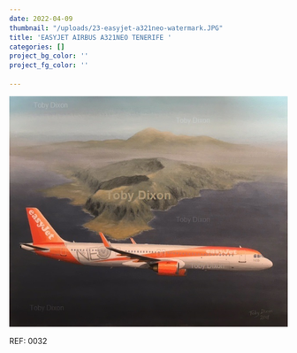 ```yaml
---
date: 2022-04-09
thumbnail: "/uploads/23-easyjet-a321neo-watermark.JPG"
title: 'EASYJET AIRBUS A321NEO TENERIFE '
categories: []
project_bg_color: ''
project_fg_color: ''

---
```

![](/uploads/23-easyjet-a321neo-watermark.JPG)

REF: 0032